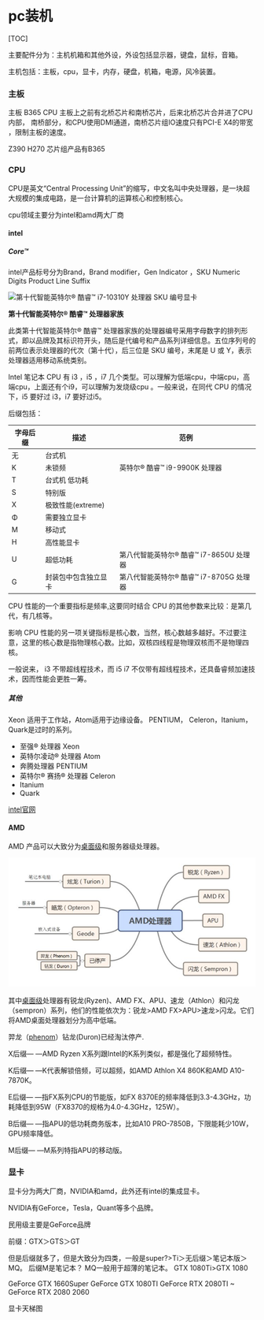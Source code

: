 # pc装机

[TOC]

主要配件分为：主机机箱和其他外设，外设包括显示器，键盘，鼠标，音箱。

主机包括：主板，cpu，显卡，内存，硬盘，机箱，电源，风冷装置。



### 主板


主板 B365 CPU 
主板上之前有北桥芯片和南桥芯片，后来北桥芯片合并进了CPU内部，
南桥部分，和CPU使用DMI通道，南桥芯片组IO速度只有PCI-E X4的带宽 ，限制主板的速度。


Z390 
H270 芯片组产品有B365

### CPU

CPU是英文“Central Processing Unit”的缩写，中文名叫中央处理器，是一块超大规模的集成电路，是一台计算机的运算核心和控制核心。

cpu领域主要分为intel和amd两大厂商

#### intel



##### Core™ 

intel产品标号分为Brand，Brand modifier，Gen Indicator ，SKU Numeric Digits Product Line Suffix



![第十代智能英特尔® 酷睿™ i7-10310Y 处理器 SKU 编号显卡](https://www.intel.cn/content/dam/www/public/us/en/images/illustrations/RWD/10th-gen-i7-10310-y-sku-graphic-rwd.png.rendition.intel.web.480.270.png)

**第十代智能英特尔® 酷睿™ 处理器家族**

此类第十代智能英特尔® 酷睿™ 处理器家族的处理器编号采用字母数字的排列形式，即以品牌及其标识符开头，随后是代编号和产品系列详细信息。五位序列号的前两位表示处理器的代次（第十代），后三位是 SKU 编号，末尾是 U 或 Y，表示处理器适用移动系统类别。



Intel 笔记本 CPU 有 i3 ，i5 ，i7 几个类型。可以理解为低端cpu，中端cpu，高端cpu，上面还有个i9，可以理解为发烧级cpu 。一般来说，在同代 CPU 的情况下，i5 要好过 i3，i7 要好过i5。

后缀包括：

| 字母后缀 |   描述   | **范例** |
| ------------ | ---- | ---- |
|    无          |台式机      |      |
|      K        |  未锁频    | 英特尔® 酷睿™ i9-9900K 处理器     |
|      T        | 台式机 低功耗 |      |
|     S         |   特别版   |      |
| X | 极致性能(extreme) |  |
|       Φ       |  需要独立显卡    |      |
|       M       |   移动式   |      |
| H | 高性能显卡 |  |
| U | 超低功耗 | 第八代智能英特尔® 酷睿™ i7-8650U 处理器 |
| G | 封装包中包含独立显卡 | 第八代智能英特尔® 酷睿™ i7-8705G 处理器 |





CPU 性能的一个重要指标是频率,这要同时结合 CPU 的其他参数来比较：是第几代，有几核等。

影响 CPU 性能的另一项关键指标是核心数，当然，核心数越多越好。不过要注意，这里的核心数是指物理核心数。比如，双核四线程是物理双核而不是物理四核。

一般说来， i3 不带超线程技术，而 i5 i7 不仅带有超线程技术，还具备睿频加速技术，因而性能会更胜一筹。

##### 其他

Xeon 适用于工作站，Atom适用于边缘设备。 PENTIUM， Celeron，Itanium，Quark是过时的系列。



- 至强® 处理器  Xeon
- 英特尔凌动® 处理器 Atom
- 奔腾处理器 PENTIUM
- 英特尔® 赛扬® 处理器 Celeron
- Itanium
- Quark



[intel官网](https://www.intel.cn/content/www/cn/zh/homepage.html)

#### AMD

AMD 产品可以大致分为[桌面级](https://www.baidu.com/s?wd=%E6%A1%8C%E9%9D%A2%E7%BA%A7&tn=SE_PcZhidaonwhc_ngpagmjz&rsv_dl=gh_pc_zhidao)和服务器级处理器。

![img](..\img\v2-bc43716167ec0d31ec957022d2442f29_hd.jpg)

其中[桌面级](https://www.baidu.com/s?wd=%E6%A1%8C%E9%9D%A2%E7%BA%A7&tn=SE_PcZhidaonwhc_ngpagmjz&rsv_dl=gh_pc_zhidao)处理器有锐龙(Ryzen)、AMD FX、APU、速龙（Athlon）和闪龙（sempron）系列，他们的性能依次为：锐龙>AMD FX>APU>速龙>闪龙。它们将AMD桌面处理器划分为高中低端。

羿龙（[phenom](https://www.baidu.com/s?wd=phenom&tn=SE_PcZhidaonwhc_ngpagmjz&rsv_dl=gh_pc_zhidao)）钻龙(Duron)已经淘汰停产.



X后缀— —AMD Ryzen X系列跟Intel的K系列类似，都是强化了超频特性。

K后缀— —K代表解锁倍频，可以超频，如AMD Athlon X4 860K和AMD A10-7870K。

E后缀— —指FX系列CPU的节能版，如FX 8370E的频率降低到3.3-4.3GHz，功耗降低到95W（FX8370的规格为4.0-4.3GHz，125W）。

B后缀— —指APU的低功耗商务版本，比如A10 PRO-7850B，下限能耗少10W，GPU频率降低。

M后缀— —M系列特指APU的移动版。

### 显卡

显卡分为两大厂商，NVIDIA和amd，此外还有intel的集成显卡。

NVIDIA有GeForce，Tesla，Quant等多个品牌。

民用级主要是GeForce品牌

前缀：GTX＞GTS＞GT

但是后缀就多了，但是大致分为四类，一般是super?>Ti＞无后缀＞笔记本版＞MQ。
后缀M是笔记本？
MQ一般用于超薄的笔记本。
GTX 1080Ti>GTX 1080

GeForce GTX 1660Super
GeForce GTX 1080TI
GeForce RTX 2080TI ~ GeForce RTX 2080 2060



显卡天梯图



